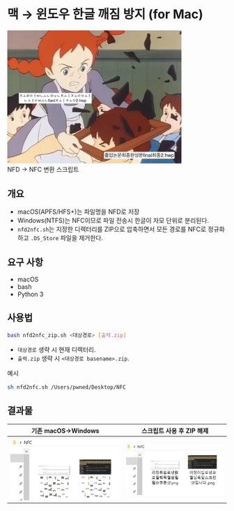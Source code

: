 # 맥 → 윈도우 한글 깨짐 방지 (for Mac)

<img src="ref/hing.png" width="400">
<br>
NFD → NFC 변환 스크립트

## 개요
* macOS(APFS/HFS+)는 파일명을 NFD로 저장
* Windows(NTFS)는 NFC이므로 파일 전송시 한글이 자모 단위로 분리된다.
* `nfd2nfc.sh`는 지정한 디렉터리를 ZIP으로 압축하면서 모든 경로를 NFC로 정규화하고 `.DS_Store` 파일을 제거한다.

## 요구 사항
* macOS
* bash
* Python 3

## 사용법
```bash
bash nfd2nfc_zip.sh <대상경로> [출력.zip]
```

* `대상경로` 생략 시 현재 디렉터리.
* `출력.zip` 생략 시 `<대상경로 basename>.zip`.

예시
``` bash
sh nfd2nfc.sh /Users/pwned/Desktop/NFC
```

## 결과물

| 기존 macOS→Windows | 스크립트 사용 후 ZIP 해제 |
| ---  | --- |
| <img src="ref/before.png" width="300"> | <img src="ref/after.png" width="300"> |

